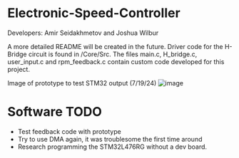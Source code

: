 # Electronic-Speed-Controller
Developers: Amir Seidakhmetov and Joshua Wilbur

A more detailed README will be created in the future.
Driver code for the H-Bridge circuit is found in /Core/Src. The files main.c, H_bridge.c, user_input.c and rpm_feedback.c contain custom code developed for this project. 

Image of prototype to test STM32 output (7/19/24)
![image](https://github.com/user-attachments/assets/b47a6323-f5db-4954-950a-a9ec15e21c73)


# Software TODO
* Test feedback code with prototype
* Try to use DMA again, it was troublesome the first time around
* Research programming the STM32L476RG without a dev board.